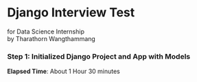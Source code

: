 # Django Interview Test
for Data Science Internship\
by Tharathorn Wangthammang

### Step 1: Initialized Django Project and App with Models
**Elapsed Time**: About 1 Hour 30 minutes